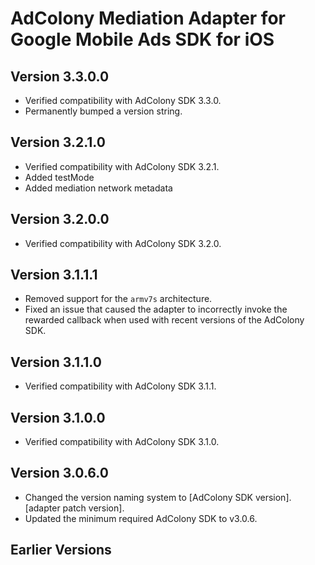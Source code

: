 # AdColony Mediation Adapter for Google Mobile Ads SDK for iOS

## Version 3.3.0.0
- Verified compatibility with AdColony SDK 3.3.0.
- Permanently bumped a version string.

## Version 3.2.1.0
- Verified compatibility with AdColony SDK 3.2.1.
- Added testMode
- Added mediation network metadata

## Version 3.2.0.0
- Verified compatibility with AdColony SDK 3.2.0.

## Version 3.1.1.1
- Removed support for the `armv7s` architecture.
- Fixed an issue that caused the adapter to incorrectly invoke the rewarded
  callback when used with recent versions of the AdColony SDK.

## Version 3.1.1.0
- Verified compatibility with AdColony SDK 3.1.1.

## Version 3.1.0.0
- Verified compatibility with AdColony SDK 3.1.0.

## Version 3.0.6.0
- Changed the version naming system to
  [AdColony SDK version].[adapter patch version].
- Updated the minimum required AdColony SDK to v3.0.6.

## Earlier Versions
